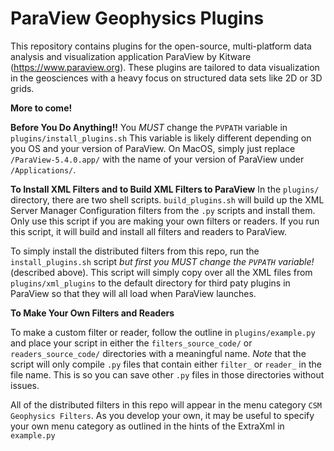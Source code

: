 # ParaView Geophysics Plugins
This repository contains plugins for the open-source, multi-platform data analysis and visualization application ParaView by Kitware (https://www.paraview.org). These plugins are tailored to data visualization in the geosciences with a heavy focus on structured data sets like 2D or 3D grids.

**More to come!**

**Before You Do Anything!!**
You *MUST* change the `PVPATH` variable in `plugins/install_plugins.sh` This variable is likely different depending on you OS and your version of ParaView. On MacOS, simply just replace `/ParaView-5.4.0.app/` with the name of your version of ParaView under `/Applications/`.


**To Install XML Filters and to Build XML Filters to ParaView**
In the `plugins/` directory, there are two shell scripts. `build_plugins.sh` will build up the XML Server Manager Configuration filters from the `.py` scripts and install them. Only use this script if you are making your own filters or readers. If you run this script, it will build and install all filters and readers to ParaView.

To simply install the distributed filters from this repo, run the `install_plugins.sh` script *but first you MUST change the `PVPATH` variable!* (described above). This script will simply copy over all the XML files from `plugins/xml_plugins` to the default directory for third paty plugins in ParaView so that they will all load when ParaView launches.

**To Make Your Own Filters and Readers**

To make a custom filter or reader, follow the outline in `plugins/example.py` and place your script in either the `filters_source_code/` or `readers_source_code/` directories with a meaningful name. *Note* that the script will only compile `.py` files that contain either `filter_` or `reader_` in the file name. This is so you can save other `.py` files in those directories without issues.

All of the distributed filters in this repo will appear in the menu category `CSM Geophysics Filters`. As you develop your own, it may be useful to specify your own menu category as outlined in the hints of the ExtraXml in `example.py`
